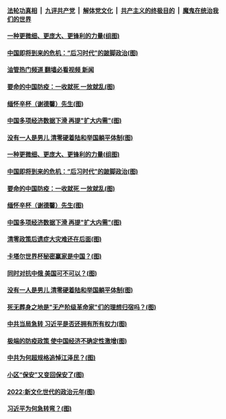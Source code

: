 ####  [法轮功真相](../../../../basic/blob/master/README.md?t=12162231) &nbsp;|&nbsp; [九评共产党](../../../../9ping.md/blob/master/README.md?t=12162231) &nbsp;|&nbsp; [解体党文化](../../../../jtdwh.md/blob/master/README.md?t=12162231)  &nbsp;|&nbsp; [共产主义的终极目的](../../../../gczydzjmd.md/blob/master/README.md?t=12162231) &nbsp;|&nbsp; [魔鬼在统治我们的世界](../../../../mgztzwmdsj.md/blob/master/README.md?t=12162231) 

#### [一种更微细、更庞大、更锋利的力量(组图)](../pages/p4/1023789.md?t=12162231) 

#### [中国即将到来的危机：“后习时代”的跛脚政治(图)](../pages/p4/1024215.md?t=12162231) 

#### [油管热门频道 翻墙必看视频 新闻](http://129.146.143.75:81/youtube.html?12162231)

#### [要命的中国防疫：一收就死 一放就乱(图)](../pages/p4/1024214.md?t=12162231) 

#### [缅怀辛杯（谢德馨）先生(图)](../pages/p4/1024222.md?t=12162231) 

#### [中国多项经济数据下滑 再提"扩大内需"(图)](../pages/p4/1024217.md?t=12162231) 

#### [没有一人是男儿 清零硬着陆和举国躺平体制(图)](../pages/p4/1024158.md?t=12162231) 



#### [一种更微细、更庞大、更锋利的力量(组图)](../pages/p4/1023789.md?t=12162231) 

#### [中国即将到来的危机：“后习时代”的跛脚政治(图)](../pages/p4/1024215.md?t=12162231) 

#### [要命的中国防疫：一收就死 一放就乱(图)](../pages/p4/1024214.md?t=12162231) 

#### [缅怀辛杯（谢德馨）先生(图)](../pages/p4/1024222.md?t=12162231) 

#### [中国多项经济数据下滑 再提"扩大内需"(图)](../pages/p4/1024217.md?t=12162231) 

#### [清零政策后遗症大灾难还在后面(图)](../pages/p4/1024213.md?t=12162231) 


#### [卡塔尔世界杯秘密赢家是中国？(图)](../pages/p4/1024161.md?t=12162231) 

#### [同时对抗中俄 美国可不可以？(图)](../pages/p4/1024159.md?t=12162231) 

#### [没有一人是男儿 清零硬着陆和举国躺平体制(图)](../pages/p4/1024158.md?t=12162231) 

#### [死无葬身之地是"无产阶级革命家"们的理想归宿吗？(图)](../pages/p4/1024157.md?t=12162231) 


#### [中共当局急转 习近平是否还拥有所有权力(图)](../pages/p4/1024115.md?t=12162231) 

#### [极端的防疫政策 使中国经济不确定性激增(图)](../pages/p4/1024085.md?t=12162231) 

#### [中共为何超规格追悼江泽民？(图)](../pages/p4/1024004.md?t=12162231) 

#### [小区“保安”又变回保安了(图)](../pages/p4/1024084.md?t=12162231) 

#### [2022:新文化世代的政治元年(图)](../pages/p4/1024083.md?t=12162231) 

#### [习近平为何急转弯？(图)](../pages/p4/1024082.md?t=12162231) 

<img src='http://gfw-breaker.win/goodnews/indexes/p4.md' width='0px' height='0px'/>
